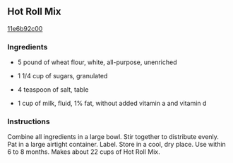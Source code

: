 ## Hot Roll Mix

[11e6b92c00](http://www.food.com/recipe/hot-roll-mix-231315)

### Ingredients

 - 5 pound of wheat flour, white, all-purpose, unenriched

 - 1 1/4 cup of sugars, granulated

 - 4 teaspoon of salt, table

 - 1 cup of milk, fluid, 1% fat, without added vitamin a and vitamin d

### Instructions

Combine all ingredients in a large bowl. Stir together to distribute evenly. Pat in a large airtight container. Label. Store in a cool, dry place. Use within 6 to 8 months. Makes about 22 cups of Hot Roll Mix.